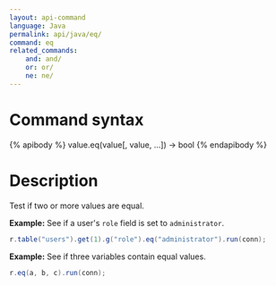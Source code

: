 ```yaml
---
layout: api-command
language: Java
permalink: api/java/eq/
command: eq
related_commands:
    and: and/
    or: or/
    ne: ne/
---
```


# Command syntax #

{% apibody %}
value.eq(value[, value, ...]) &rarr; bool
{% endapibody %}

# Description #

Test if two or more values are equal.

__Example:__ See if a user's `role` field is set to `administrator`. 

```java
r.table("users").get(1).g("role").eq("administrator").run(conn);
```

__Example:__ See if three variables contain equal values.

```java
r.eq(a, b, c).run(conn);
```
